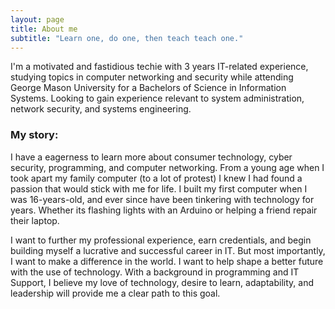 ```yaml
---
layout: page
title: About me
subtitle: "Learn one, do one, then teach teach one." 
---
```


I'm a motivated and fastidious techie with 3 years IT-related experience, studying topics in computer networking and security while attending George Mason University for a Bachelors of Science in Information Systems. Looking to gain experience relevant to system administration, network security, and systems engineering.

### My story:

I have a eagerness to learn more about consumer technology, cyber security, programming, and computer networking. From a young age when I took apart my family computer (to a lot of protest) I knew I had found a passion that would stick with me for life. I built my first computer when I was 16-years-old, and ever since have been tinkering with technology for years. Whether its flashing lights with an Arduino or helping a friend repair their laptop. 

I want to further my professional experience, earn credentials, and begin building myself a lucrative and successful career in IT. But most importantly, I want to make a difference in the world. I want to help shape a better future with the use of technology. With a background in programming and IT Support, I believe my love of technology, desire to learn, adaptability, and leadership will provide me a clear path to this goal.

